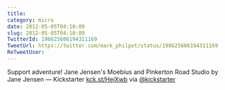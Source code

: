 ```yaml
---
title: 
category: micro
date: 2012-05-05T04:10:09
slug: 2012-05-05T04:10:09
TwitterId: 198625606194311169
TweetUrl: https://twitter.com/mark_philpot/status/198625606194311169
ReTweetUser: 
---
```


Support adventure! Jane Jensen's Moebius and Pinkerton Road Studio by Jane Jensen — Kickstarter [kck.st/HejXwb](http://kck.st/HejXwb) via [@kickstarter](https://twitter.com/kickstarter)
